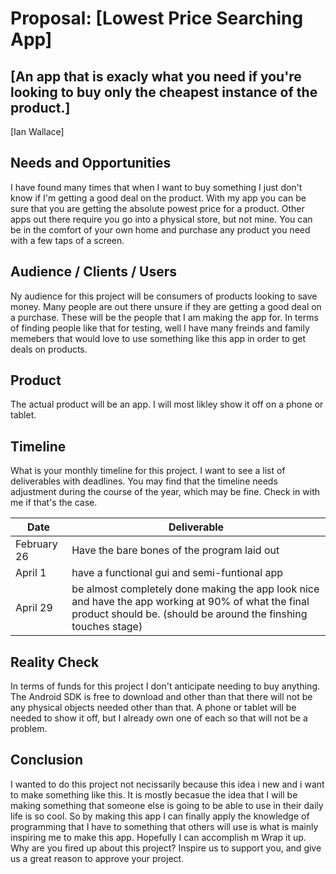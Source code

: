 # Proposal: [Lowest Price Searching App]
## [An app that is exacly what you need if you're looking to buy only the cheapest instance of the product.]
[Ian Wallace]

## Needs and Opportunities
I have found many times that when I want to buy something I just don't know if I'm getting a good deal on the product. With my app you can be
sure that you are getting the absolute powest price for a product. Other apps out there require you go into a physical store, but not mine. You 
can be in the comfort of your own home and purchase any product you need with a few taps of a screen.

## Audience / Clients / Users
Ny audience for this project will be consumers of products looking to save money. Many people are out there unsure if they are getting a good deal 
on a purchase. These will be the people that I am making the app for. In terms of finding people like that for testing, well I have many freinds and
family memebers that would love to use something like this app in order to get deals on products.

## Product
The actual product will be an app. I will most likley show it off on a phone or tablet.

## Timeline
What is your monthly timeline for this project. I want to see a list of
deliverables with deadlines. You may find that the timeline needs adjustment
during the course of the year, which may be fine. Check in with me if that's
the case. 

| Date          | Deliverable   |
| ------------- | ------------- |
| February 26   | Have the bare bones of the program laid out|
| April 1       | have a functional gui and semi-funtional app|
| April 29      | be almost completely done making the app look nice and have the app working at 90% of what the final product should be. (should be around the finshing touches stage)|

## Reality Check
In terms of funds for this project I don't anticipate needing to buy anything. The Android SDK is free to download and other than that there will not be
any physical objects needed other than that. A phone or tablet will be needed to show it off, but I already own one of each so that will not be a problem.

## Conclusion
I wanted to do this project not necissarily because this idea i new and i want to make something like this. It is mostly becasue the idea that I will be making
something that someone else is going to be able to use in their daily life is so cool. So by making this app I can finally apply the knowledge of programming
that I have to something that others will use is what is mainly inspiring me to make this app. Hopefully I can accomplish m
Wrap it up. Why are you fired up about this project? Inspire us to support you,
and give us a great reason to approve your project.
